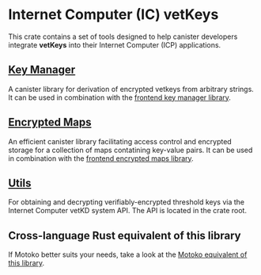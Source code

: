 # Internet Computer (IC) vetKeys

This crate contains a set of tools designed to help canister developers integrate **vetKeys** into their Internet Computer (ICP) applications.

## [Key Manager](https://docs.rs/ic-vetkeys/latest/ic_vetkeys/key_manager/struct.KeyManager.html)
A canister library for derivation of encrypted vetkeys from arbitrary strings. It can be used in combination with the [frontend key manager library](https://dfinity.github.io/vetkeys/classes/_dfinity_vetkeys_key_manager.KeyManager.html).

## [Encrypted Maps](https://docs.rs/ic-vetkeys/latest/ic_vetkeys/encrypted_maps/struct.EncryptedMaps.html)
An efficient canister library facilitating access control and encrypted storage for a collection of maps contatining key-value pairs. It can be used in combination with the [frontend encrypted maps library](https://dfinity.github.io/vetkeys/classes/_dfinity_vetkeys_encrypted_maps.EncryptedMaps.html).

## [Utils](https://docs.rs/ic-vetkeys/latest/)
For obtaining and decrypting verifiably-encrypted threshold keys via the Internet Computer vetKD system API. The API is located in the crate root.

## Cross-language Rust equivalent of this library
If Motoko better suits your needs, take a look at the [Motoko equivalent of this library](https://mops.one/ic-vetkeys).
